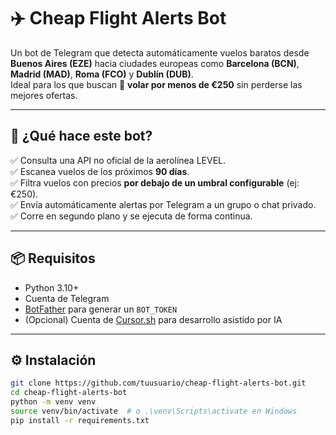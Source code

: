 # ✈️ Cheap Flight Alerts Bot

Un bot de Telegram que detecta automáticamente vuelos baratos desde **Buenos Aires (EZE)** hacia ciudades europeas como **Barcelona (BCN)**, **Madrid (MAD)**, **Roma (FCO)** y **Dublín (DUB)**.  
Ideal para los que buscan 🛫 **volar por menos de €250** sin perderse las mejores ofertas.

---

## 🚀 ¿Qué hace este bot?

✅ Consulta una API no oficial de la aerolínea LEVEL.  
✅ Escanea vuelos de los próximos **90 días**.  
✅ Filtra vuelos con precios **por debajo de un umbral configurable** (ej: €250).  
✅ Envía automáticamente alertas por Telegram a un grupo o chat privado.  
✅ Corre en segundo plano y se ejecuta de forma continua.

---

## 📦 Requisitos

- Python 3.10+
- Cuenta de Telegram
- [BotFather](https://t.me/botfather) para generar un `BOT_TOKEN`
- (Opcional) Cuenta de [Cursor.sh](https://cursor.sh/) para desarrollo asistido por IA

---

## ⚙️ Instalación

```bash
git clone https://github.com/tuusuario/cheap-flight-alerts-bot.git
cd cheap-flight-alerts-bot
python -m venv venv
source venv/bin/activate  # o .\venv\Scripts\activate en Windows
pip install -r requirements.txt
